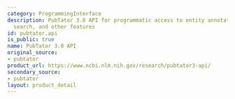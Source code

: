 ```yaml
---
category: ProgrammingInterface
description: PubTator 3.0 API for programmatic access to entity annotation, relation
  search, and other features
id: pubtator.api
is_public: true
name: PubTator 3.0 API
original_source:
- pubtator
product_url: https://www.ncbi.nlm.nih.gov/research/pubtator3-api/
secondary_source:
- pubtator
layout: product_detail
---
```

